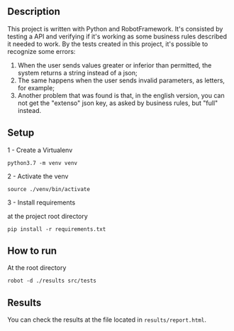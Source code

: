 ## Description
This project is written with Python and RobotFramework. It's consisted by testing a API and verifying if it's working as some business rules described it needed to work. 
By the tests created in this project, it's possible to recognize some errors: 
1) When the user sends values greater or inferior than permitted, the system returns a string instead of a json;
2) The same happens when the user sends invalid parameters, as letters, for example;
3) Another problem that was found is that, in the english version, you can not get the "extenso" json key, as asked by business rules, but "full" instead. 
 

## Setup

1 - Create a Virtualenv
```
python3.7 -m venv venv
```
2 - Activate the venv
```
source ./venv/bin/activate
```
3 - Install requirements

at the project root directory
```
pip install -r requirements.txt
```
## How to run
At the root directory
```
robot -d ./results src/tests
```

## Results
You can check the results at the file located in `results/report.html`.
